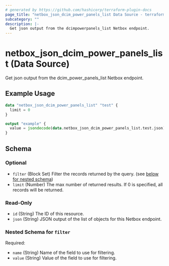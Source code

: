 ```yaml
---
# generated by https://github.com/hashicorp/terraform-plugin-docs
page_title: "netbox_json_dcim_power_panels_list Data Source - terraform-provider-netbox"
subcategory: ""
description: |-
  Get json output from the dcimpowerpanels_list Netbox endpoint.
---
```


# netbox_json_dcim_power_panels_list (Data Source)

Get json output from the dcim_power_panels_list Netbox endpoint.

## Example Usage

```terraform
data "netbox_json_dcim_power_panels_list" "test" {
  limit = 0
}

output "example" {
  value = jsondecode(data.netbox_json_dcim_power_panels_list.test.json)
}
```

<!-- schema generated by tfplugindocs -->
## Schema

### Optional

- `filter` (Block Set) Filter the records returned by the query. (see [below for nested schema](#nestedblock--filter))
- `limit` (Number) The max number of returned results. If 0 is specified, all records will be returned.

### Read-Only

- `id` (String) The ID of this resource.
- `json` (String) JSON output of the list of objects for this Netbox endpoint.

<a id="nestedblock--filter"></a>
### Nested Schema for `filter`

Required:

- `name` (String) Name of the field to use for filtering.
- `value` (String) Value of the field to use for filtering.


